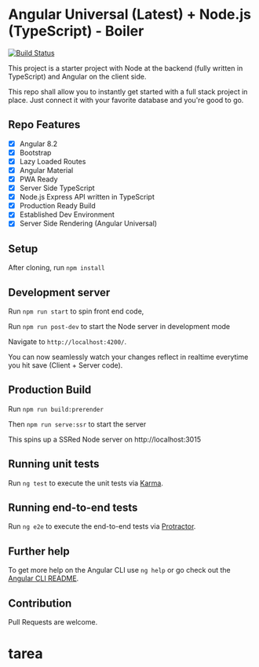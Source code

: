 # Angular Universal (Latest) + Node.js (TypeScript) - Boiler

[![Build Status](https://travis-ci.com/meetdave3/angular-node-typescript-boiler.svg?branch=master)](https://travis-ci.com/meetdave3/angular-node-typescript-boiler)

This project is a starter project with Node at the backend (fully written in TypeScript) and Angular on the client side. 

This repo shall allow you to instantly get started with a full stack project in place. Just connect it with your favorite database and you're good to go.

## Repo Features 

- [x] Angular 8.2
- [x] Bootstrap
- [x] Lazy Loaded Routes
- [x] Angular Material
- [x] PWA Ready
- [x] Server Side TypeScript
- [x] Node.js Express API written in TypeScript
- [x] Production Ready Build
- [x] Established Dev Environment
- [x] Server Side Rendering (Angular Universal)

## Setup

After cloning, run `npm install`

## Development server

Run `npm run start` to spin front end code,

Run `npm run post-dev` to start the Node server in development mode

Navigate to `http://localhost:4200/`. 

You can now seamlessly watch your changes reflect in realtime everytime you hit save (Client + Server code).

## Production Build

Run `npm run build:prerender`

Then `npm run serve:ssr` to start the server

This spins up a SSRed Node server on http://localhost:3015

## Running unit tests

Run `ng test` to execute the unit tests via [Karma](https://karma-runner.github.io).

## Running end-to-end tests

Run `ng e2e` to execute the end-to-end tests via [Protractor](http://www.protractortest.org/).

## Further help

To get more help on the Angular CLI use `ng help` or go check out the [Angular CLI README](https://github.com/angular/angular-cli/blob/master/README.md).

## Contribution

Pull Requests are welcome. 
# tarea
